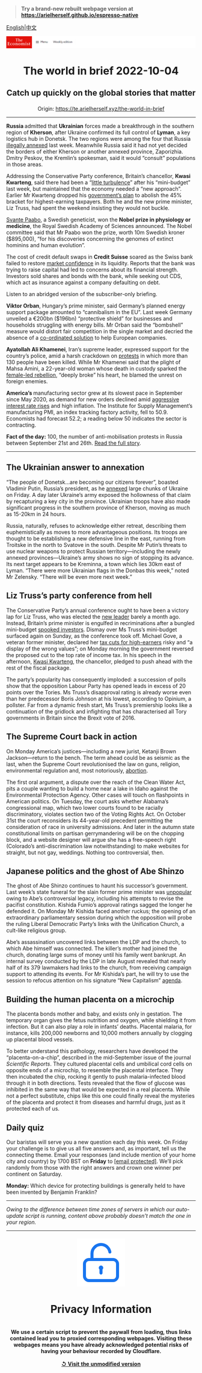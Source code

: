> **Try a brand-new rebuilt webpage version at https://arielherself.github.io/espresso-native**

[English](https://github.com/arielherself/espresso/blob/main/README.md)|[中文](https://github-com.translate.goog/arielherself/espresso/blob/main/README.md?_x_tr_sl=en&_x_tr_tl=zh-CN&_x_tr_hl=zh-CN&_x_tr_pto=wapp)



![The Economist](menubar.png)

# <p align="center">The world in brief 2022-10-04</p>

## <p align="center">Catch up quickly on the global stories that matter</p>

<p align="center">Origin: <a href="https://te.arielherself.xyz/the-world-in-brief">https://te.arielherself.xyz/the-world-in-brief</a><hr>

<strong>Russia </strong>admitted that <strong>Ukrainian</strong> forces made a breakthrough in the southern region of <strong>Kherson</strong>, after Ukraine confirmed its full control of <strong>Lyman</strong>, a key logistics hub in Donetsk. The two regions were among the four that Russia [illegally annexed](https://te.arielherself.xyz/europe/2022/09/30/vladimir-putin-illegally-annexes-four-ukrainian-oblasts) last week. Meanwhile Russia said it had not yet decided the borders of either Kherson or another annexed province, Zaporizhia. Dmitry Peskov, the Kremlin’s spokesman, said it would “consult” populations in those areas.

Addressing the Conservative Party conference, Britain’s chancellor, <strong>Kwasi Kwarteng</strong>, said there had been a “[little turbulence](https://te.arielherself.xyz/britain/2022/09/27/the-fallout-from-kwasi-kwartengs-mini-budget-continues)” after his “mini-budget” last week, but maintained that the economy needed a “new approach”. Earlier Mr Kwarteng dropped his [government’s plan](https://te.arielherself.xyz/leaders/2022/09/28/how-not-to-run-a-country) to abolish the 45% bracket for highest-earning taxpayers. Both he and the new prime minister, Liz Truss, had spent the weekend insisting they would not buckle.

[Svante Paabo](https://te.arielherself.xyz/science-and-technology/2022/10/03/this-years-first-nobel-laureate-sequenced-the-dna-of-neanderthals), a Swedish geneticist, won the <strong>Nobel prize in physiology or medicine</strong>, the Royal Swedish Academy of Sciences announced. The Nobel committee said that Mr Paabo won the prize, worth 10m Swedish kroner ($895,000), “for his discoveries concerning the genomes of extinct hominins and human evolution”.

The cost of credit default swaps in <strong>Credit Suisse</strong> soared as the Swiss bank failed to restore [market confidence](https://te.arielherself.xyz/finance-and-economics/2022/10/03/the-hunt-for-the-weakest-link-in-global-finance) in its liquidity. Reports that the bank was trying to raise capital had led to concerns about its financial strength. Investors sold shares and bonds with the bank, while seeking out CDS, which act as insurance against a company defaulting on debt.

Listen to an abridged version of the subscriber-only briefing.

<strong>Viktor Orban</strong>, Hungary’s prime minister, said Germany’s planned energy support package amounted to “cannibalism in the EU”. Last week Germany unveiled a €200bn ($196bn) “protective shield” for businesses and households struggling with energy bills. Mr Orban said the “bombshell” measure would distort fair competition in the single market and decried the absence of a [co-ordinated solution](https://te.arielherself.xyz/europe/2022/09/05/europe-scrambles-to-protect-citizens-from-sky-high-energy-prices) to help European companies.

<strong>Ayatollah Ali Khamenei</strong>, Iran’s supreme leader, expressed support for the country’s police, amid a harsh crackdown on [protests](https://te.arielherself.xyz/leaders/2022/09/29/irans-tired-regime-is-living-on-borrowed-time) in which more than 130 people have been killed. While Mr Khamenei said that the plight of Mahsa Amini, a 22-year-old woman whose death in custody sparked the [female-led rebellion](https://te.arielherself.xyz/middle-east-and-africa/2022/09/29/irans-ruling-ayatollahs-are-hanging-on), “deeply broke” his heart, he blamed the unrest on foreign enemies.

<strong>America’s </strong>manufacturing sector grew at its slowest pace in September since May 2020, as demand for new orders declined amid [aggressive interest rate rises](https://te.arielherself.xyz/finance-and-economics/2022/09/29/global-rate-rises-are-happening-on-an-unprecedented-scale) and high inflation. The Institute for Supply Management’s manufacturing PMI, an index tracking factory activity, fell to 50.9. Economists had forecast 52.2; a reading below 50 indicates the sector is contracting.

<strong>Fact of the day:</strong> 100, the number of anti-mobilisation protests in Russia between September 21st and 26th. [Read the full story](https://te.arielherself.xyz/graphic-detail/2022/09/29/protests-erupt-across-russia).

----------

## The Ukrainian answer to annexation

“The people of Donetsk…are becoming our citizens forever”, boasted Vladimir Putin, Russia’s president, as he [annexed](https://te.arielherself.xyz/europe/2022/09/30/vladimir-putin-illegally-annexes-four-ukrainian-oblasts) large chunks of Ukraine on Friday. A day later Ukraine’s army exposed the hollowness of that claim by recapturing a key city in the province. Ukrainian troops have also made significant progress in the southern province of Kherson, moving as much as 15-20km in 24 hours.

Russia, naturally, refuses to acknowledge either retreat, describing them euphemistically as moves to more advantageous positions. Its troops are thought to be establishing a new defensive line in the east, running from Troitske in the north to Svatove in the south. Despite Mr Putin’s threats to use nuclear weapons to protect Russian territory—including the newly annexed provinces—Ukraine’s army shows no sign of stopping its advance. Its next target appears to be Kreminna, a town which lies 30km east of Lyman. “There were more Ukrainian flags in the Donbas this week,” noted Mr Zelensky. “There will be even more next week.”

## Liz Truss’s party conference from hell

The Conservative Party’s annual conference ought to have been a victory lap for Liz Truss, who was elected the [new leader](https://te.arielherself.xyz/leaders/2022/09/28/how-not-to-run-a-country) barely a month ago. Instead, Britain’s prime minister is engulfed in recriminations after a bungled mini-budget [spooked investors](https://te.arielherself.xyz/britain/2022/09/26/the-pound-is-plumbing-near-historical-depths-why). Dismay over Ms Truss’s mini-budget surfaced again on Sunday, as the conference took off. Michael Gove, a veteran former minister, declared her [tax cuts for high-earners](https://te.arielherself.xyz/britain/2022/09/23/britains-chancellor-offers-up-a-reckless-budget-fiscally-and-politically) risky and “a display of the wrong values”; on Monday morning the government reversed the proposed cut to the top rate of income tax. In his speech in the afternoon, [Kwasi Kwarteng](https://te.arielherself.xyz/britain/2022/09/07/kwasi-kwarteng-is-bold-brainy-and-weird), the chancellor, pledged to push ahead with the rest of the fiscal package.

The party’s popularity has consequently imploded: a succession of polls show that the opposition Labour Party has opened leads in excess of 20 points over the Tories. Ms Truss’s disapproval rating is already worse even than her predecessor Boris Johnson at his lowest, according to Opinium, a pollster. Far from a dynamic fresh start, Ms Truss’s premiership looks like a continuation of the gridlock and infighting that has characterised all Tory governments in Britain since the Brexit vote of 2016. 

## The Supreme Court back in action

On Monday America’s justices—including a new jurist, Ketanji Brown Jackson—return to the bench. The term ahead could be as seismic as the last, when the Supreme Court revolutionised the law on guns, religion, environmental regulation and, most notoriously, [abortion](https://te.arielherself.xyz/leaders/2022/06/24/the-supreme-courts-rejection-of-roe-will-hurt-the-poorest-most). 

The first oral argument, a dispute over the reach of the Clean Water Act, pits a couple wanting to build a home near a lake in Idaho against the Environmental Protection Agency. Other cases will touch on flashpoints in American politics. On Tuesday, the court asks whether Alabama’s congressional map, which two lower courts found to be racially discriminatory, violates section two of the Voting Rights Act. On October 31st the court reconsiders its 44-year-old precedent permitting the consideration of race in university admissions. And later in the autumn state constitutional limits on partisan gerrymandering will be on the chopping block, and a website designer will argue she has a free-speech right (Colorado’s anti-discrimination law notwithstanding) to make websites for straight, but not gay, weddings. Nothing too controversial, then.

## Japanese politics and the ghost of Abe Shinzo

The ghost of Abe Shinzo continues to haunt his successor’s government. Last week’s state funeral for the slain former prime minister was [unpopular](https://te.arielherself.xyz/asia/2022/09/26/the-fallout-from-abe-shinzos-murder-could-unseat-his-successor) owing to Abe’s controversial legacy, including his attempts to revise the pacifist constitution. Kishida Fumio’s approval ratings sagged the longer he defended it. On Monday Mr Kishida faced another ruckus; the opening of an extraordinary parliamentary session during which the opposition will probe the ruling Liberal Democratic Party’s links with the Unification Church, a cult-like religious group. 

Abe’s assassination uncovered links between the LDP and the church, to which Abe himself was connected. The killer’s mother had joined the church, donating large sums of money until his family went bankrupt. An internal survey conducted by the LDP in late August revealed that nearly half of its 379 lawmakers had links to the church, from receiving campaign support to attending its events. For Mr Kishida’s part, he will try to use the session to refocus attention on his signature “New Capitalism” [agenda](https://te.arielherself.xyz/asia/2022/02/12/kishida-fumios-new-capitalism-is-many-things-but-it-is-not-new).

## Building the human placenta on a microchip

The placenta bonds mother and baby, and exists only in gestation. The temporary organ gives the fetus nutrition and oxygen, while shielding it from infection. But it can also play a role in infants’ deaths. Placental malaria, for instance, kills 200,000 newborns and 10,000 mothers annually by clogging up placental blood vessels.

To better understand this pathology, researchers have developed the “placenta-on-a-chip”, described in the mid-September issue of the journal <em>Scientific Reports</em>. They cultured placental cells and umbilical cord cells on opposite ends of a microchip, to resemble the placental interface. They then incubated the chip, rocking it gently to push malaria-infected blood through it in both directions. Tests revealed that the flow of glucose was inhibited in the same way that would be expected in a real placenta. While not a perfect substitute, chips like this one could finally reveal the mysteries of the placenta and protect it from diseases and harmful drugs, just as it protected each of us.

## Daily quiz

Our baristas will serve you a new question each day this week. On Friday your challenge is to give us all five answers and, as important, tell us the connecting theme. Email your responses (and include mention of your home city and country) by 1700 BST on <strong>Friday</strong> to [<span class="__cf_email__" data-cfemail="1445617d6e516764667167677b5471777b7a7b797d67603a777b79">[email&#160;protected]</span>](https://mail.google.com/mail/?view=cm&amp;fs=1&amp;tf=1&amp;to=QuizEspresso@te.arielherself.xyz). We’ll pick randomly from those with the right answers and crown one winner per continent on Saturday.

<strong>Monday:</strong> Which device for protecting buildings is generally held to have been invented by Benjamin Franklin?

----------

*Owing to the difference between time zones of servers in which our auto-update script is running, content above probably doesn't match the one in your region.*

|<br><div align="center"><img src="unlock.png" /><h1>Privacy Information</h1></div></br>We use a certain script to prevent the paywall from loading, thus links contained lead you to proxied corresponding webpages. Visiting these webpages means you have already acknowledged potential risks of having your behaviour recorded by Cloudflare.<br><br>[&#x21BA; Visit the unmodified version](README.raw.md)<br><br>|
|-----|
